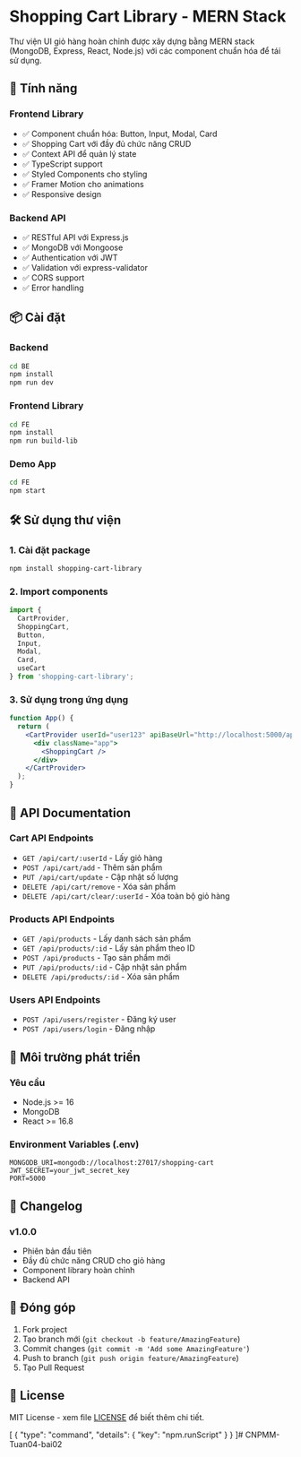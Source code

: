 # Shopping Cart Library - MERN Stack

Thư viện UI giỏ hàng hoàn chỉnh được xây dựng bằng MERN stack (MongoDB, Express, React, Node.js) với các component chuẩn hóa để tái sử dụng.

## 🚀 Tính năng

### Frontend Library
- ✅ Component chuẩn hóa: Button, Input, Modal, Card
- ✅ Shopping Cart với đầy đủ chức năng CRUD
- ✅ Context API để quản lý state
- ✅ TypeScript support
- ✅ Styled Components cho styling
- ✅ Framer Motion cho animations
- ✅ Responsive design

### Backend API
- ✅ RESTful API với Express.js
- ✅ MongoDB với Mongoose
- ✅ Authentication với JWT
- ✅ Validation với express-validator
- ✅ CORS support
- ✅ Error handling

## 📦 Cài đặt

### Backend
```bash
cd BE
npm install
npm run dev
```

### Frontend Library
```bash
cd FE
npm install
npm run build-lib
```

### Demo App
```bash
cd FE
npm start
```

## 🛠️ Sử dụng thư viện

### 1. Cài đặt package
```bash
npm install shopping-cart-library
```

### 2. Import components
```jsx
import {
  CartProvider,
  ShoppingCart,
  Button,
  Input,
  Modal,
  Card,
  useCart
} from 'shopping-cart-library';
```

### 3. Sử dụng trong ứng dụng
```jsx
function App() {
  return (
    <CartProvider userId="user123" apiBaseUrl="http://localhost:5000/api">
      <div className="app">
        <ShoppingCart />
      </div>
    </CartProvider>
  );
}
```

## 📖 API Documentation

### Cart API Endpoints
- `GET /api/cart/:userId` - Lấy giỏ hàng
- `POST /api/cart/add` - Thêm sản phẩm
- `PUT /api/cart/update` - Cập nhật số lượng
- `DELETE /api/cart/remove` - Xóa sản phẩm
- `DELETE /api/cart/clear/:userId` - Xóa toàn bộ giỏ hàng

### Products API Endpoints
- `GET /api/products` - Lấy danh sách sản phẩm
- `GET /api/products/:id` - Lấy sản phẩm theo ID
- `POST /api/products` - Tạo sản phẩm mới
- `PUT /api/products/:id` - Cập nhật sản phẩm
- `DELETE /api/products/:id` - Xóa sản phẩm

### Users API Endpoints
- `POST /api/users/register` - Đăng ký user
- `POST /api/users/login` - Đăng nhập

## 🔧 Môi trường phát triển

### Yêu cầu
- Node.js >= 16
- MongoDB
- React >= 16.8

### Environment Variables (.env)
```
MONGODB_URI=mongodb://localhost:27017/shopping-cart
JWT_SECRET=your_jwt_secret_key
PORT=5000
```

## 📝 Changelog

### v1.0.0
- Phiên bản đầu tiên
- Đầy đủ chức năng CRUD cho giỏ hàng
- Component library hoàn chỉnh
- Backend API

## 👥 Đóng góp

1. Fork project
2. Tạo branch mới (`git checkout -b feature/AmazingFeature`)
3. Commit changes (`git commit -m 'Add some AmazingFeature'`)
4. Push to branch (`git push origin feature/AmazingFeature`)
5. Tạo Pull Request

## 📄 License

MIT License - xem file [LICENSE](LICENSE) để biết thêm chi tiết.

[
    {
        "type": "command",
        "details": {
            "key": "npm.runScript"
        }
    }
]# CNPMM-Tuan04-bai02
